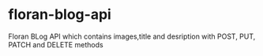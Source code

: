 # floran-blog-api

Floran BLog API which contains images,title and desription with POST, PUT, PATCH and DELETE methods
